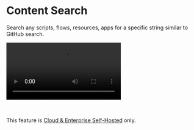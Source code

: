 # Content Search

Search any scripts, flows, resources, apps for a specific string similar to GitHub search.

<video
    className="border-2 rounded-xl object-cover w-full h-full dark:border-gray-800"
    autoPlay
    controls
    id="main-video"
    src="/videos/content_search.mp4"
/>

<br/>

This feature is [Cloud & Enterprise Self-Hosted](/pricing) only.